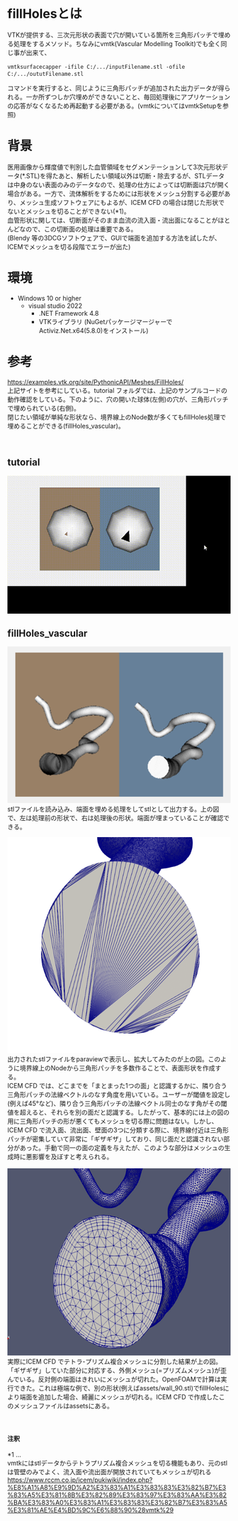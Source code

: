 # fillHolesとは
VTKが提供する、三次元形状の表面で穴が開いている箇所を三角形パッチで埋める処理をするメソッド。ちなみにvmtk(Vascular Modelling Toolkit)でも全く同じ事が出来て、
```
vmtksurfacecapper -ifile C:/.../inputFilename.stl -ofile C:/.../oututFilename.stl 
```
コマンドを実行すると、同じように三角形パッチが追加された出力データが得られる。一か所ずつしか穴埋めができないことと、毎回処理後にアプリケーションの応答がなくなるため再起動する必要がある。(vmtkについてはvmtkSetupを参照)

# 背景
医用画像から輝度値で判別した血管領域をセグメンテーションして3次元形状データ(*.STL)を得たあと、解析したい領域以外は切断・除去するが、STLデータは中身のない表面のみのデータなので、処理の仕方によっては切断面は穴が開く場合がある。一方で、流体解析をするためには形状をメッシュ分割する必要があり、メッシュ生成ソフトウェアにもよるが、ICEM CFD の場合は閉じた形状でないとメッシュを切ることができない(*1)。
<br>
血管形状に関しては、切断面がそのまま血流の流入面・流出面になることがほとんどなので、この切断面の処理は重要である。<br>
(Blendy 等の3DCGソフトウェアで、GUIで端面を追加する方法を試したが、ICEMでメッシュを切る段階でエラーが出た)

# 環境
* Windows 10 or higher
    * visual studio 2022
        * .NET Framework 4.8
        * VTKライブラリ (NuGetパッケージマージャーでActiviz.Net.x64(5.8.0)をインストール)

# 参考
https://examples.vtk.org/site/PythonicAPI/Meshes/FillHoles/   <br>
上記サイトを参考にしている。tutorial フォルダでは、上記のサンプルコードの動作確認をしている。下のように、穴の開いた球体(左側)の穴が、三角形パッチで埋められている(右側)。<br>
閉じたい領域が単純な形状なら、境界線上のNode数が多くてもfillHoles処理で埋めることができる(fillHoles_vascular)。

<br>

## tutorial
![a](../assets/a.gif)

## fillHoles_vascular
![b](../pictures/b.png)
<br>
stlファイルを読み込み、端面を埋める処理をしてstlとして出力する。上の図で、左は処理前の形状で、右は処理後の形状。端面が埋まっていることが確認できる。
<br>

<img src="../pictures/130_capping.png" width="528" height="487" />
出力されたstlファイルをparaviewで表示し、拡大してみたのが上の図。このように境界線上のNodeから三角形パッチを多数作ることで、表面形状を作成する。<br>
ICEM CFD では、どこまでを「まとまった1つの面」と認識するかに、隣り合う三角形パッチの法線ベクトルのなす角度を用いている。ユーザーが閾値を設定し(例えば45°など)、隣り合う三角形パッチの法線ベクトル同士のなす角がその閾値を超えると、それらを別の面だと認識する。したがって、基本的には上の図の用に三角形パッチの形が悪くてもメッシュを切る際に問題はない。しかし、ICEM CFD で流入面、流出面、壁面の3つに分類する際に、境界線付近は三角形パッチが密集していて非常に「ギザギザ」しており、同じ面だと認識されない部分があった。手動で同一の面の定義を与えたが、このような部分はメッシュの生成時に悪影響を及ぼすと考えられる。
<br>
<br>
<img src="../pictures/c.png" width="587" height="422" />
実際にICEM CFD でテトラ-プリズム複合メッシュに分割した結果が上の図。
「ギザギザ」していた部分に対応する、外側メッシュ(=プリズムメッシュ)が歪んでいる。反対側の端面はきれいにメッシュが切れた。OpenFOAMで計算は実行できた。これは極端な例で、別の形状(例えばassets/wall_90.stl)でfillHolesにより端面を追加した場合、綺麗にメッシュが切れる。ICEM CFD で作成したこのメッシュファイルはassetsにある。

<br>
<br>
<br>

#### 注釈
*1 ... <br>
vmtkにはstlデータからテトラプリズム複合メッシュを切る機能もあり、元のstlは管壁のみでよく、流入面や流出面が開放されていてもメッシュが切れる <br>
https://www.rccm.co.jp/icem/pukiwiki/index.php?%E8%A1%A8%E9%9D%A2%E3%83%A1%E3%83%83%E3%82%B7%E3%83%A5%E3%81%8B%E3%82%89%E3%83%97%E3%83%AA%E3%82%BA%E3%83%A0%E3%83%A1%E3%83%83%E3%82%B7%E3%83%A5%E3%81%AE%E4%BD%9C%E6%88%90%28vmtk%29     <br>
